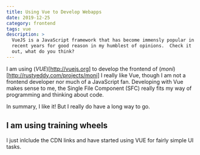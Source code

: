 ```yaml
---
title: Using Vue to Develop Webapps
date: 2019-12-25
category: frontend
tags: vue
description: >
  VueJS is a JavaScript framework that has become immensly popular in
  recent years for good reason in my humblest of opinions.  Check it
  out, what do you think?
---
```


I am using (_VUE_)[http://vuejs.org] to develop the frontend of
(_moni_)[http://rustyeddy.com/projects/moni] I really like Vue, though
I am not a frontend developer nor much of a JavaScript fan. Developing
with Vue makes sense to me, the Single File Component (SFC) really
fits my way of programming and thinking about code.
<!--more-->

In summary, I like it! But I really do have a long way to go.

## I am using training wheels

I just inlclude the CDN links and have started using VUE for fairly
simple UI tasks.



